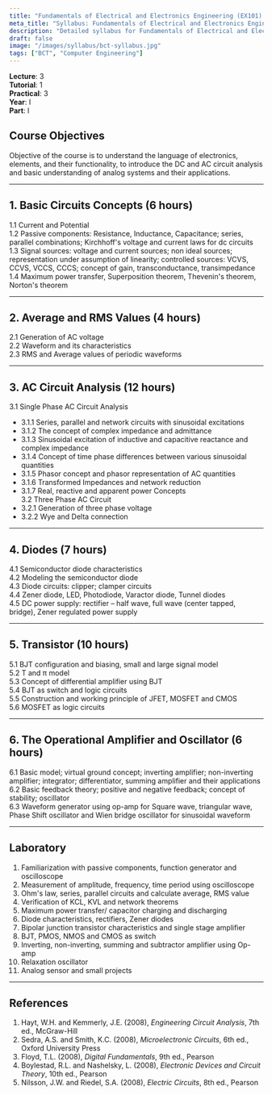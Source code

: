 ```yaml
---
title: "Fundamentals of Electrical and Electronics Engineering (EX101) - BCT I/I Syllabus"
meta_title: "Syllabus: Fundamentals of Electrical and Electronics Engineering (EX101) - BCT Year 1 Part 1 | IOE Notes"
description: "Detailed syllabus for Fundamentals of Electrical and Electronics Engineering (EX101), a first year, first part subject in the IOE BCT program. Covers basic electrical and electronics concepts."
draft: false
image: "/images/syllabus/bct-syllabus.jpg"
tags: ["BCT", "Computer Engineering"]
---
```


**Lecture**: 3  
**Tutorial**: 1  
**Practical**: 3  
**Year**: I  
**Part**: I  

## Course Objectives

Objective of the course is to understand the language of electronics, elements, and their functionality, to introduce the DC and AC circuit analysis and basic understanding of analog systems and their applications.

---

## 1. Basic Circuits Concepts (6 hours)

1.1 Current and Potential  
1.2 Passive components: Resistance, Inductance, Capacitance; series, parallel combinations; Kirchhoff's voltage and current laws for dc circuits  
1.3 Signal sources: voltage and current sources; non ideal sources; representation under assumption of linearity; controlled sources: VCVS, CCVS, VCCS, CCCS; concept of gain, transconductance, transimpedance  
1.4 Maximum power transfer, Superposition theorem, Thevenin's theorem, Norton's theorem  

---

## 2. Average and RMS Values (4 hours)

2.1 Generation of AC voltage  
2.2 Waveform and its characteristics  
2.3 RMS and Average values of periodic waveforms  

---

## 3. AC Circuit Analysis (12 hours)

3.1 Single Phase AC Circuit Analysis  
  - 3.1.1 Series, parallel and network circuits with sinusoidal excitations  
  - 3.1.2 The concept of complex impedance and admittance  
  - 3.1.3 Sinusoidal excitation of inductive and capacitive reactance and complex impedance  
  - 3.1.4 Concept of time phase differences between various sinusoidal quantities  
  - 3.1.5 Phasor concept and phasor representation of AC quantities  
  - 3.1.6 Transformed Impedances and network reduction  
  - 3.1.7 Real, reactive and apparent power Concepts  
3.2 Three Phase AC Circuit  
  - 3.2.1 Generation of three phase voltage  
  - 3.2.2 Wye and Delta connection  

---

## 4. Diodes (7 hours)

4.1 Semiconductor diode characteristics  
4.2 Modeling the semiconductor diode  
4.3 Diode circuits: clipper; clamper circuits  
4.4 Zener diode, LED, Photodiode, Varactor diode, Tunnel diodes  
4.5 DC power supply: rectifier – half wave, full wave (center tapped, bridge), Zener regulated power supply  

---

## 5. Transistor (10 hours)

5.1 BJT configuration and biasing, small and large signal model  
5.2 T and π model  
5.3 Concept of differential amplifier using BJT  
5.4 BJT as switch and logic circuits  
5.5 Construction and working principle of JFET, MOSFET and CMOS  
5.6 MOSFET as logic circuits  

---

## 6. The Operational Amplifier and Oscillator (6 hours)

6.1 Basic model; virtual ground concept; inverting amplifier; non-inverting amplifier; integrator; differentiator, summing amplifier and their applications  
6.2 Basic feedback theory; positive and negative feedback; concept of stability; oscillator  
6.3 Waveform generator using op-amp for Square wave, triangular wave, Phase Shift oscillator and Wien bridge oscillator for sinusoidal waveform  

---

## Laboratory

1. Familiarization with passive components, function generator and oscilloscope  
2. Measurement of amplitude, frequency, time period using oscilloscope  
3. Ohm's law, series, parallel circuits and calculate average, RMS value  
4. Verification of KCL, KVL and network theorems  
5. Maximum power transfer/ capacitor charging and discharging  
6. Diode characteristics, rectifiers, Zener diodes  
7. Bipolar junction transistor characteristics and single stage amplifier  
8. BJT, PMOS, NMOS and CMOS as switch  
9. Inverting, non-inverting, summing and subtractor amplifier using Op-amp  
10. Relaxation oscillator  
11. Analog sensor and small projects  

---

## References

1. Hayt, W.H. and Kemmerly, J.E. (2008), *Engineering Circuit Analysis*, 7th ed., McGraw-Hill  
2. Sedra, A.S. and Smith, K.C. (2008), *Microelectronic Circuits*, 6th ed., Oxford University Press  
3. Floyd, T.L. (2008), *Digital Fundamentals*, 9th ed., Pearson  
4. Boylestad, R.L. and Nashelsky, L. (2008), *Electronic Devices and Circuit Theory*, 10th ed., Pearson  
5. Nilsson, J.W. and Riedel, S.A. (2008), *Electric Circuits*, 8th ed., Pearson